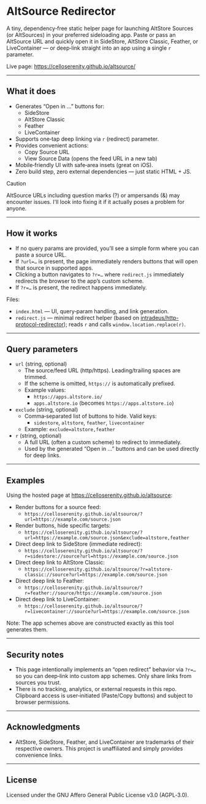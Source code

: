 # AltSource Redirector

A tiny, dependency‑free static helper page for launching AltStore Sources (or AltSources) in your preferred sideloading app. Paste or pass an AltSource URL and quickly open it in SideStore, AltStore Classic, Feather, or LiveContainer — or deep‑link straight into an app using a single `r` parameter.

Live page: https://celloserenity.github.io/altsource/

---

## What it does

- Generates “Open in …” buttons for:
  - SideStore
  - AltStore Classic
  - Feather
  - LiveContainer
- Supports one‑tap deep linking via `r` (redirect) parameter.
- Provides convenient actions:
  - Copy Source URL
  - View Source Data (opens the feed URL in a new tab)
- Mobile‑friendly UI with safe‑area insets (great on iOS).
- Zero build step, zero external dependencies — just static HTML + JS.

>[!CAUTION]
>AltSource URLs including question marks (?) or ampersands (&) may encounter issues. I'll look into fixing it if it actually poses a problem for anyone.

---

## How it works

- If no query params are provided, you’ll see a simple form where you can paste a source URL.
- If `?url=…` is present, the page immediately renders buttons that will open that source in supported apps.
- Clicking a button navigates to `?r=…` where `redirect.js` immediately redirects the browser to the app’s custom scheme.
- If `?r=…` is present, the redirect happens immediately.

Files:
- `index.html` — UI, query‑param handling, and link generation.
- `redirect.js` — minimal redirect helper (based on [intradeus/http-protocol-redirector](https://github.com/intradeus/http-protocol-redirector)); reads `r` and calls `window.location.replace(r)`.

---

## Query parameters

- `url` (string, optional)
  - The source/feed URL (http/https). Leading/trailing spaces are trimmed.
  - If the scheme is omitted, `https://` is automatically prefixed.
  - Example values:  
    - `https://apps.altstore.io/`  
    - `apps.altstore.io` (becomes `https://apps.altstore.io`)
- `exclude` (string, optional)
  - Comma‑separated list of buttons to hide. Valid keys:
    - `sidestore`, `altstore`, `feather`, `livecontainer`
  - Example: `exclude=altstore,feather`
- `r` (string, optional)
  - A full URL (often a custom scheme) to redirect to immediately.
  - Used by the generated “Open in …” buttons and can be used directly for deep links.

---

## Examples

Using the hosted page at https://celloserenity.github.io/altsource:

- Render buttons for a source feed:
  - `https://celloserenity.github.io/altsource/?url=https://example.com/source.json`
- Render buttons, hide specific targets:
  - `https://celloserenity.github.io/altsource/?url=https://example.com/source.json&exclude=altstore,feather`
- Direct deep link to SideStore (immediate redirect):
  - `https://celloserenity.github.io/altsource/?r=sidestore://source?url=https://example.com/source.json`
- Direct deep link to AltStore Classic:
  - `https://celloserenity.github.io/altsource/?r=altstore-classic://source?url=https://example.com/source.json`
- Direct deep link to Feather:
  - `https://celloserenity.github.io/altsource/?r=feather://source/https://example.com/source.json`
- Direct deep link to LiveContainer:
  - `https://celloserenity.github.io/altsource/?r=livecontainer://source?url=https://example.com/source.json`

Note: The app schemes above are constructed exactly as this tool generates them.

---

## Security notes

- This page intentionally implements an “open redirect” behavior via `?r=…` so you can deep‑link into custom app schemes. Only share links from sources you trust.
- There is no tracking, analytics, or external requests in this repo. Clipboard access is user‑initiated (Paste/Copy buttons) and subject to browser permissions.

---

## Acknowledgments

- AltStore, SideStore, Feather, and LiveContainer are trademarks of their respective owners. This project is unaffiliated and simply provides convenience links.

---

## License

Licensed under the GNU Affero General Public License v3.0 (AGPL‑3.0).
